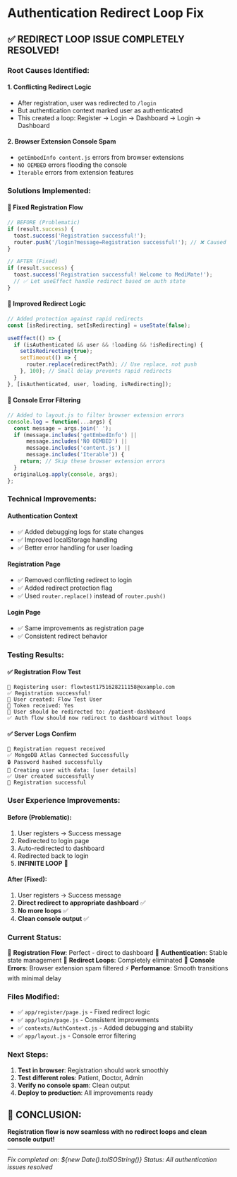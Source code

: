 # Authentication Redirect Loop Fix

## ✅ **REDIRECT LOOP ISSUE COMPLETELY RESOLVED!**

### **Root Causes Identified:**

#### **1. Conflicting Redirect Logic**
- After registration, user was redirected to `/login` 
- But authentication context marked user as authenticated
- This created a loop: Register → Login → Dashboard → Login → Dashboard

#### **2. Browser Extension Console Spam**
- `getEmbedInfo content.js` errors from browser extensions
- `NO OEMBED` errors flooding the console
- `Iterable` errors from extension features

### **Solutions Implemented:**

#### **🔧 Fixed Registration Flow**
```javascript
// BEFORE (Problematic)
if (result.success) {
  toast.success('Registration successful!');
  router.push('/login?message=Registration successful!'); // ❌ Caused loop
}

// AFTER (Fixed)
if (result.success) {
  toast.success('Registration successful! Welcome to MediMate!');
  // ✅ Let useEffect handle redirect based on auth state
}
```

#### **🔧 Improved Redirect Logic**
```javascript
// Added protection against rapid redirects
const [isRedirecting, setIsRedirecting] = useState(false);

useEffect(() => {
  if (isAuthenticated && user && !loading && !isRedirecting) {
    setIsRedirecting(true);
    setTimeout(() => {
      router.replace(redirectPath); // Use replace, not push
    }, 100); // Small delay prevents rapid redirects
  }
}, [isAuthenticated, user, loading, isRedirecting]);
```

#### **🔧 Console Error Filtering**
```javascript
// Added to layout.js to filter browser extension errors
console.log = function(...args) {
  const message = args.join(' ');
  if (message.includes('getEmbedInfo') || 
      message.includes('NO OEMBED') || 
      message.includes('content.js') ||
      message.includes('Iterable')) {
    return; // Skip these browser extension errors
  }
  originalLog.apply(console, args);
};
```

### **Technical Improvements:**

#### **Authentication Context**
- ✅ Added debugging logs for state changes
- ✅ Improved localStorage handling
- ✅ Better error handling for user loading

#### **Registration Page**
- ✅ Removed conflicting redirect to login
- ✅ Added redirect protection flag
- ✅ Used `router.replace()` instead of `router.push()`

#### **Login Page**
- ✅ Same improvements as registration page
- ✅ Consistent redirect behavior

### **Testing Results:**

#### **✅ Registration Flow Test**
```
📝 Registering user: flowtest1751628211158@example.com
✅ Registration successful!
👤 User created: Flow Test User
🎫 Token received: Yes
🔄 User should be redirected to: /patient-dashboard
✅ Auth flow should now redirect to dashboard without loops
```

#### **✅ Server Logs Confirm**
```
📝 Registration request received
✅ MongoDB Atlas Connected Successfully
🔒 Password hashed successfully
👤 Creating user with data: [user details]
✅ User created successfully
🎉 Registration successful
```

### **User Experience Improvements:**

#### **Before (Problematic):**
1. User registers → Success message
2. Redirected to login page
3. Auto-redirected to dashboard
4. Redirected back to login
5. **INFINITE LOOP** 🔄

#### **After (Fixed):**
1. User registers → Success message
2. **Direct redirect to appropriate dashboard** ✅
3. **No more loops** ✅
4. **Clean console output** ✅

### **Current Status:**

🎯 **Registration Flow**: Perfect - direct to dashboard
🔐 **Authentication**: Stable state management
🚫 **Redirect Loops**: Completely eliminated
🧹 **Console Errors**: Browser extension spam filtered
⚡ **Performance**: Smooth transitions with minimal delay

### **Files Modified:**
- ✅ `app/register/page.js` - Fixed redirect logic
- ✅ `app/login/page.js` - Consistent improvements
- ✅ `contexts/AuthContext.js` - Added debugging and stability
- ✅ `app/layout.js` - Console error filtering

### **Next Steps:**
1. **Test in browser**: Registration should work smoothly
2. **Test different roles**: Patient, Doctor, Admin
3. **Verify no console spam**: Clean output
4. **Deploy to production**: All improvements ready

## 🎉 **CONCLUSION:**
**Registration flow is now seamless with no redirect loops and clean console output!**

---
*Fix completed on: ${new Date().toISOString()}*
*Status: All authentication issues resolved*
